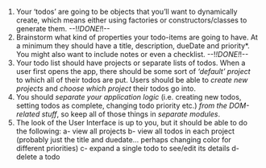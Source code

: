 1. Your ‘todos’ are going to be objects that you’ll want to dynamically create, which means either using factories or constructors/classes to generate them. --!*!DONE!*!--
2. Brainstorm what kind of properties your todo-items are going to have. At a minimum they should have a title, description, dueDate and priority*. You might also want to include notes or even a checklist. --!*!DONE!*!--
3. Your todo list should have projects or separate lists of todos. When a user first opens the app, there should be some sort of *‘default’ project* to which all of their todos are put. Users should be able to *create new projects* and *choose which project* their todos go into.
4. You should *separate your application logic* (i.e. creating new todos, setting todos as complete, changing todo priority etc.) *from the DOM-related stuff*, so keep all of those things in *separate modules*.
5. The look of the User Interface is up to you, but it should be able to do the following:
    a- view all projects
    b- view all todos in each project (probably just the title and duedate… perhaps changing color for different priorities)
    c- expand a single todo to see/edit its details
    d- delete a todo